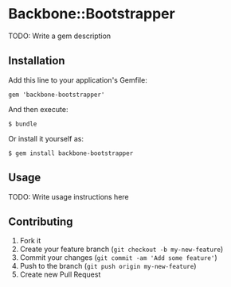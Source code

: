 # Backbone::Bootstrapper

TODO: Write a gem description

## Installation

Add this line to your application's Gemfile:

    gem 'backbone-bootstrapper'

And then execute:

    $ bundle

Or install it yourself as:

    $ gem install backbone-bootstrapper

## Usage

TODO: Write usage instructions here

## Contributing

1. Fork it
2. Create your feature branch (`git checkout -b my-new-feature`)
3. Commit your changes (`git commit -am 'Add some feature'`)
4. Push to the branch (`git push origin my-new-feature`)
5. Create new Pull Request
